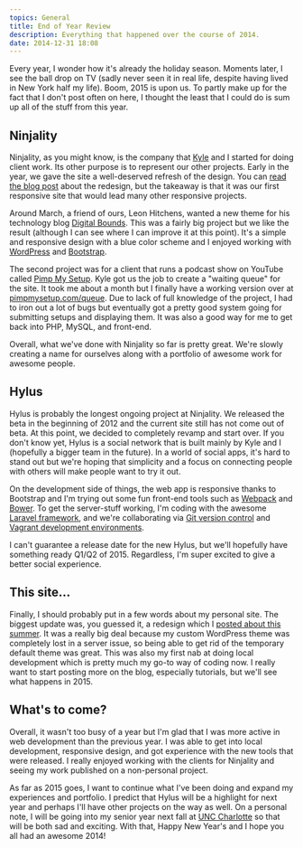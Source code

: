 ```yaml
---
topics: General
title: End of Year Review
description: Everything that happened over the course of 2014.
date: 2014-12-31 18:08
---
```


Every year, I wonder how it's already the holiday season. Moments later, I see the ball drop on TV (sadly never seen it in real life, despite having lived in New York half my life). Boom, 2015 is upon us. To partly make up for the fact that I don't post often on here, I thought the least that I could do is sum up all of the stuff from this year.

## Ninjality

Ninjality, as you might know, is the company that [Kyle](http://kylemcd.com/) and I started for doing client work. Its other purpose is to represent our other projects. Early in the year, we gave the site a well-deserved refresh of the design. You can [read the blog post](http://ninjality.com/blog/redesign) about the redesign, but the takeaway is that it was our first responsive site that would lead many other responsive projects.

Around March, a friend of ours, Leon Hitchens, wanted a new theme for his technology blog [Digital Bounds](http://digitalbounds.com/2014/03/10/we-look-a-little-different-now/). This was a fairly big project but we like the result (although I can see where I can improve it at this point). It's a simple and responsive design with a blue color scheme and I enjoyed working with [WordPress](https://wordpress.org/) and [Bootstrap](http://getbootstrap.com/).

The second project was for a client that runs a podcast show on YouTube called [Pimp My Setup](http://pimpmysetup.com/). Kyle got us the job to create a "waiting queue" for the site. It took me about a month but I finally have a working version over at [pimpmysetup.com/queue](http://pimpmysetup.com/queue/). Due to lack of full knowledge of the project, I had to iron out a lot of bugs but eventually got a pretty good system going for submitting setups and displaying them. It was also a good way for me to get back into PHP, MySQL, and front-end.

Overall, what we've done with Ninjality so far is pretty great. We're slowly creating a name for ourselves along with a portfolio of awesome work for awesome people.

## Hylus

Hylus is probably the longest ongoing project at Ninjality. We released the beta in the beginning of 2012 and the current site still has not come out of beta. At this point, we decided to completely revamp and start over. If you don't know yet, Hylus is a social network that is built mainly by Kyle and I (hopefully a bigger team in the future). In a world of social apps, it's hard to stand out but we're hoping that simplicity and a focus on connecting people with others will make people want to try it out.

On the development side of things, the web app is responsive thanks to Bootstrap and I'm trying out some fun front-end tools such as [Webpack](http://webpack.github.io/) and [Bower](http://bower.io/). To get the server-stuff working, I'm coding with the awesome [Laravel framework](http://laravel.com/), and we're collaborating via [Git version control](http://git-scm.com/) and [Vagrant development environments](https://www.vagrantup.com/).

I can't guarantee a release date for the new Hylus, but we'll hopefully have something ready Q1/Q2 of 2015. Regardless, I'm super excited to give a better social experience.

## This site...

Finally, I should probably put in a few words about my personal site. The biggest update was, you guessed it, a redesign which I [posted about this summer](http://sunnyis.me/blog/site-update-v2/). It was a really big deal because my custom WordPress theme was completely lost in a server issue, so being able to get rid of the temporary default theme was great. This was also my first nab at doing local development which is pretty much my go-to way of coding now. I really want to start posting more on the blog, especially tutorials, but we'll see what happens in 2015.

## What's to come?

Overall, it wasn't too busy of a year but I'm glad that I was more active in web development than the previous year. I was able to get into local development, responsive design, and got experience with the new tools that were released. I really enjoyed working with the clients for Ninjality and seeing my work published on a non-personal project.

As far as 2015 goes, I want to continue what I've been doing and expand my experiences and portfolio. I predict that Hylus will be a highlight for next year and perhaps I'll have other projects on the way as well. On a personal note, I will be going into my senior year next fall at [UNC Charlotte](http://www.uncc.edu/) so that will be both sad and exciting. With that, Happy New Year's and I hope you all had an awesome 2014!
